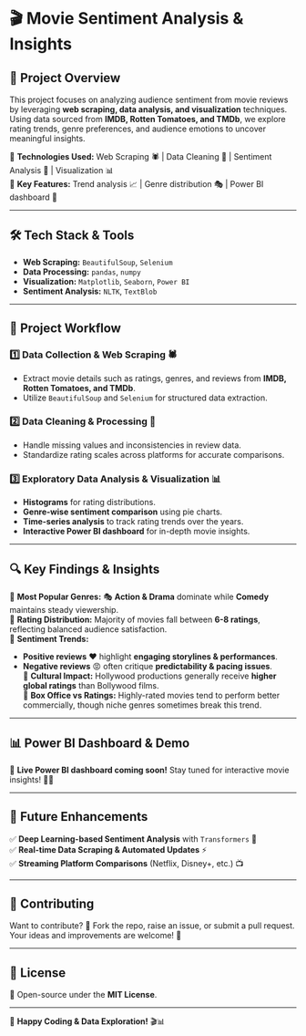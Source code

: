 # 🎬 **Movie Sentiment Analysis & Insights**

## 📌 **Project Overview**
This project focuses on analyzing audience sentiment from movie reviews by leveraging **web scraping, data analysis, and visualization** techniques. Using data sourced from **IMDB, Rotten Tomatoes, and TMDb**, we explore rating trends, genre preferences, and audience emotions to uncover meaningful insights.

🔹 **Technologies Used:** Web Scraping 🕷️ | Data Cleaning 🧼 | Sentiment Analysis 🤖 | Visualization 📊  
🔹 **Key Features:** Trend analysis 📈 | Genre distribution 🎭 | Power BI dashboard 🚀  

---

## 🛠 **Tech Stack & Tools**
- **Web Scraping:** `BeautifulSoup`, `Selenium`  
- **Data Processing:** `pandas`, `numpy`  
- **Visualization:** `Matplotlib`, `Seaborn`, `Power BI`  
- **Sentiment Analysis:** `NLTK`, `TextBlob`  

---

## 🔄 **Project Workflow**

### 1️⃣ **Data Collection & Web Scraping** 🕷️  
- Extract movie details such as ratings, genres, and reviews from **IMDB, Rotten Tomatoes, and TMDb**.  
- Utilize `BeautifulSoup` and `Selenium` for structured data extraction.  

### 2️⃣ **Data Cleaning & Processing** 🧹  
- Handle missing values and inconsistencies in review data.  
- Standardize rating scales across platforms for accurate comparisons.  

### 3️⃣ **Exploratory Data Analysis & Visualization** 📊  
- **Histograms** for rating distributions.  
- **Genre-wise sentiment comparison** using pie charts.  
- **Time-series analysis** to track rating trends over the years.  
- **Interactive Power BI dashboard** for in-depth movie insights.  

---

## 🔍 **Key Findings & Insights**

📌 **Most Popular Genres:** 🎭 **Action & Drama** dominate while **Comedy** maintains steady viewership.  
📌 **Rating Distribution:** Majority of movies fall between **6-8 ratings**, reflecting balanced audience satisfaction.  
📌 **Sentiment Trends:**  
   - **Positive reviews** ❤️ highlight **engaging storylines & performances**.  
   - **Negative reviews** 😡 often critique **predictability & pacing issues**.  
📌 **Cultural Impact:** Hollywood productions generally receive **higher global ratings** than Bollywood films.  
📌 **Box Office vs Ratings:** Highly-rated movies tend to perform better commercially, though niche genres sometimes break this trend.  

---

## 📊 **Power BI Dashboard & Demo**  
🚀 **Live Power BI dashboard coming soon!** Stay tuned for interactive movie insights! 🎥✨  

---

## 🚀 **Future Enhancements**

✅ **Deep Learning-based Sentiment Analysis** with `Transformers` 🤖  
✅ **Real-time Data Scraping & Automated Updates** ⚡  
✅ **Streaming Platform Comparisons** (Netflix, Disney+, etc.) 📺  

---

## 🤝 **Contributing**
Want to contribute? 🎉 Fork the repo, raise an issue, or submit a pull request. Your ideas and improvements are welcome! 🙌  

---

## 📜 **License**  
📄 Open-source under the **MIT License**.  

---

🚀 **Happy Coding & Data Exploration!** 🎬📊  

